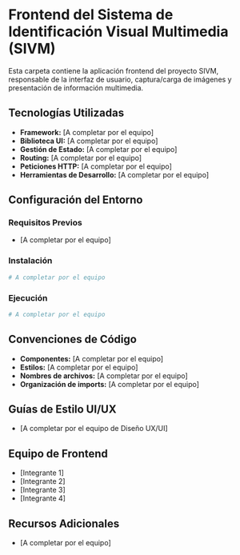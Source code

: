 # Frontend del Sistema de Identificación Visual Multimedia (SIVM)

Esta carpeta contiene la aplicación frontend del proyecto SIVM, responsable de la interfaz de usuario, captura/carga de imágenes y presentación de información multimedia.

## Tecnologías Utilizadas

- **Framework:** [A completar por el equipo]
- **Biblioteca UI:** [A completar por el equipo]
- **Gestión de Estado:** [A completar por el equipo]
- **Routing:** [A completar por el equipo]
- **Peticiones HTTP:** [A completar por el equipo]
- **Herramientas de Desarrollo:** [A completar por el equipo]

## Configuración del Entorno

### Requisitos Previos
- [A completar por el equipo]

### Instalación

```bash
# A completar por el equipo
```

### Ejecución

```bash
# A completar por el equipo
```

## Convenciones de Código

- **Componentes:** [A completar por el equipo]
- **Estilos:** [A completar por el equipo]
- **Nombres de archivos:** [A completar por el equipo]
- **Organización de imports:** [A completar por el equipo]

## Guías de Estilo UI/UX

- [A completar por el equipo de Diseño UX/UI]

## Equipo de Frontend

- [Integrante 1]
- [Integrante 2]
- [Integrante 3]
- [Integrante 4]

## Recursos Adicionales

- [A completar por el equipo]
